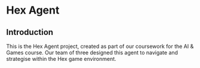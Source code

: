 # Hex Agent

## Introduction

This is the Hex Agent project, created as part of our coursework for the AI & Games course. Our team of three designed this agent to navigate and strategise within the Hex game environment.


